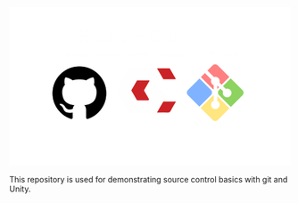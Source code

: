 ![Header image for workshop](READMEAssets/WorkshopREADMEHeader.png)

This repository is used for demonstrating source control basics with git and Unity.
